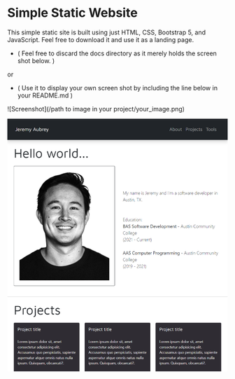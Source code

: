 # Simple Static Website

This simple static site is built using just HTML, CSS, Bootstrap 5, and JavaScript.
Feel free to download it and use it as a landing page.
*  ( Feel free to discard the docs directory as it merely holds the screen shot below. )

or

* ( Use it to display your own screen shot by including the line below in your README.md )

\!\[Screenshot\](/path to image in your project/your_image.png)

![Screenshot](/docs/images/website_screen_shot.png)

 
